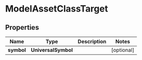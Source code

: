 

# ModelAssetClassTarget


## Properties

| Name | Type | Description | Notes |
|------------ | ------------- | ------------- | -------------|
|**symbol** | **UniversalSymbol** |  |  [optional] |



